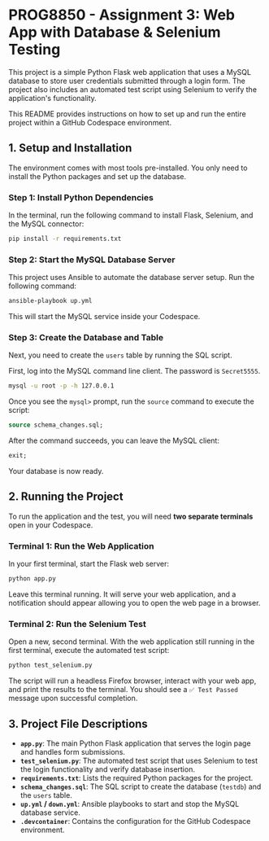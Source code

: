 # PROG8850 - Assignment 3: Web App with Database & Selenium Testing

This project is a simple Python Flask web application that uses a MySQL database to store user credentials submitted through a login form. The project also includes an automated test script using Selenium to verify the application's functionality.

This README provides instructions on how to set up and run the entire project within a GitHub Codespace environment.

## 1. Setup and Installation

The environment comes with most tools pre-installed. You only need to install the Python packages and set up the database.

### Step 1: Install Python Dependencies

In the terminal, run the following command to install Flask, Selenium, and the MySQL connector:
```bash
pip install -r requirements.txt
```

### Step 2: Start the MySQL Database Server

This project uses Ansible to automate the database server setup. Run the following command:
```bash
ansible-playbook up.yml
```
This will start the MySQL service inside your Codespace.

### Step 3: Create the Database and Table

Next, you need to create the `users` table by running the SQL script.

First, log into the MySQL command line client. The password is `Secret5555`.
```bash
mysql -u root -p -h 127.0.0.1
```

Once you see the `mysql>` prompt, run the `source` command to execute the script:
```sql
source schema_changes.sql;
```

After the command succeeds, you can leave the MySQL client:
```sql
exit;
```
Your database is now ready.

## 2. Running the Project

To run the application and the test, you will need **two separate terminals** open in your Codespace.

### Terminal 1: Run the Web Application

In your first terminal, start the Flask web server:
```bash
python app.py
```
Leave this terminal running. It will serve your web application, and a notification should appear allowing you to open the web page in a browser.

### Terminal 2: Run the Selenium Test

Open a new, second terminal. With the web application still running in the first terminal, execute the automated test script:
```bash
python test_selenium.py
```
The script will run a headless Firefox browser, interact with your web app, and print the results to the terminal. You should see a `✅ Test Passed` message upon successful completion.

## 3. Project File Descriptions

- **`app.py`**: The main Python Flask application that serves the login page and handles form submissions.
- **`test_selenium.py`**: The automated test script that uses Selenium to test the login functionality and verify database insertion.
- **`requirements.txt`**: Lists the required Python packages for the project.
- **`schema_changes.sql`**: The SQL script to create the database (`testdb`) and the `users` table.
- **`up.yml` / `down.yml`**: Ansible playbooks to start and stop the MySQL database service.
- **`.devcontainer`**: Contains the configuration for the GitHub Codespace environment. 